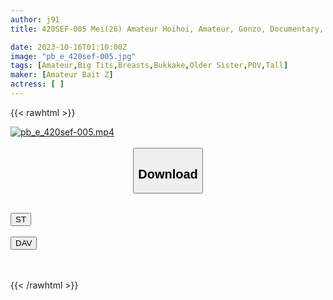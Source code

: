 ```yaml
---
author: j91
title: 420SEF-005 Mei(26) Amateur Hoihoi, Amateur, Gonzo, Documentary, Urination, Wetting, Tall, Older Sister, Big Tits, Beautiful Breasts (Tokuku Mei)

date: 2023-10-16T01:10:00Z
image: "pb_e_420sef-005.jpg"
tags: [Amateur,Big Tits,Breasts,Bukkake,Older Sister,POV,Tall]
maker: [Amateur Bait Z]
actress: [ ]
---
```



{{< rawhtml >}}

<div class="video" data-videoid="7P0JW8dmkmTArQM">
    <a href="javascript:;">
        <img src="https://my.j91.asia/posts/pb_e_420sef-005/pb_e_420sef-005.jpg" width="WIDTH" height="HEIGHT" alt="pb_e_420sef-005.mp4" loading="lazy">
    </a>
</div>

<script type="text/javascript" src="https://j91.asia/asset/on-demand-st.js"></script>

<br>
  <link rel="stylesheet" href="https://j91.asia/asset/bs5.css">
  
  <center>
  <button class="btn btn-primary" type="button" data-bs-toggle="collapse" data-bs-target=".multi-collapse" aria-expanded="false" aria-controls="multiCollapseExample1 multiCollapseExample2"><h2>Download</h2></button></center>
</p>
<div class="row">
  <div class="col">
    <div class="collapse multi-collapse" id="multiCollapseExample1">
      <div class="card card-body">
	      	      <br>
<div class="buttons">  
<a href="https://streamtape.to/v/7P0JW8dmkmTArQM"><button class="btn-hover color-3"><i class="fa fa-download"></i> ST</button></a></div>
    </div>
  </div>
</div>
  <div class="col">
    <div class="collapse multi-collapse" id="multiCollapseExample2">
      <div class="card card-body">
	      <br>
<div class="buttons">
    <a href="https://filelions.online/f/6whbjlpgarki"><button class="btn-hover color-9"><i class="fa fa-download"></i> DAV</button></a></div>
<br><br>
      </div>
    </div>
  </div>
</div>

{{< /rawhtml >}}
